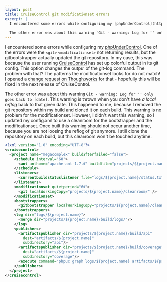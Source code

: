 ```yaml
---
layout: post
title: CruiseControl git modificationset errors
excerpt: |
  I encountered some errors while configuring my [phpUnderControl](https://phpundercontrol.org). One of the errors were the `<git>` `<modificationset>` not returning results, but the gitbootstrapper actually updated the git repository. In my case, this was because the user running [CruiseControl](https://cruisecontrol.sourceforge.net/) has set up colorful output in its git config. This option changes the output of the git-log command. The problem with that? The patterns the modificationset looks for do not match! I opened a [change request on Thoughtworks](https://jira.public.thoughtworks.org/browse/CC-1020) for that - hopefully this will be fixed in the next release of CruiseControl.
  
  The other error was about this warning `Git - warning: Log for '' only goes back to [date]`. This warning is thrown when you don't have _a local reflog_ back to that given date. This happened to me, because I removed the git repository within my build and cloned it on each build. This warning is no problem for the modificationset. However, I didn't want this warning, so I updated my config.xml to use a cleanroom for the bootstrapper and the modificationset. Once built this warning should not occur another time, because you are not loosing the reflog of git anymore. I still clone the repository on each build, but this cleanroom won't be touched anytime.
---
```

I encountered some errors while configuring my [phpUnderControl](https://phpundercontrol.org). One of the errors were the `<git>` `<modificationset>` not returning results, but the gitbootstrapper actually updated the git repository. In my case, this was because the user running [CruiseControl](https://cruisecontrol.sourceforge.net/) has set up colorful output in its git config. This option changes the output of the git-log command. The problem with that? The patterns the modificationset looks for do not match! I opened a [change request on Thoughtworks](https://jira.public.thoughtworks.org/browse/CC-1020) for that - hopefully this will be fixed in the next release of CruiseControl.

The other error was about this warning `Git - warning: Log for '' only goes back to [date]`. This warning is thrown when you don't have _a local reflog_ back to that given date. This happened to me, because I removed the git repository within my build and cloned it on each build. This warning is no problem for the modificationset. However, I didn't want this warning, so I updated my config.xml to use a cleanroom for the bootstrapper and the modificationset. Once built this warning should not occur another time, because you are not loosing the reflog of git anymore. I still clone the repository on each build, but this cleanroom won't be touched anytime.

```xml
<?xml version="1.0" encoding="UTF-8"?>
<cruisecontrol>
  <project name="megacomplex" buildafterfailed="false">
    <schedule interval="60">
      <ant anthome="apache-ant-1.7.0" buildfile="projects/${project.name}/build.xml"/>
    </schedule>
    <listeners>
      <currentbuildstatuslistener file="logs/${project.name}/status.txt"/>
    </listeners>
    <modificationset quietperiod="60">
      <git localWorkingCopy="projects/${project.name}/cleanroom/" />
    </modificationset>
    <bootstrappers>
      <gitbootstrapper localWorkingCopy="projects/${project.name}/cleanroom/" />
    </bootstrappers>
    <log dir="logs/${project.name}">
      <merge dir="projects/${project.name}/build/logs/"/>
    </log>
    <publishers>
      <artifactspublisher dir="projects/${project.name}/build/api"
        dest="artifacts/${project.name}"
        subdirectory="api"/>
      <artifactspublisher dir="projects/${project.name}/build/coverage"
        dest="artifacts/${project.name}"
        subdirectory="coverage"/>
      <execute command="phpuc graph logs/${project.name} artifacts/${project.name}"/>
    </publishers>
  </project>
</cruisecontrol>
```
